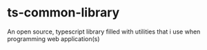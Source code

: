 # ts-common-library
An open source, typescript library filled with utilities that i use when programming web application(s)
